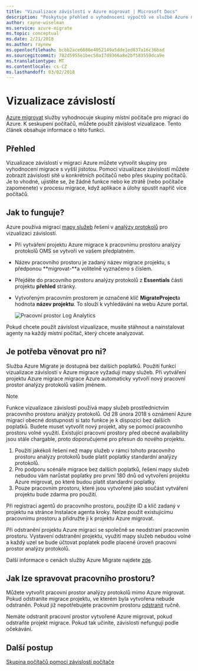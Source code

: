 ```yaml
---
title: "Vizualizace závislostí v Azure migrovat | Microsoft Docs"
description: "Poskytuje přehled o vyhodnocení výpočtů ve službě Azure migrovat."
author: rayne-wiselman
ms.service: azure-migrate
ms.topic: conceptual
ms.date: 2/21/2018
ms.author: raynew
ms.openlocfilehash: bcbb2ace6686e4052149a5dde1ed837a16c36bad
ms.sourcegitcommit: 782d5955e1bec50a17d9366a8e2bf583559dca9e
ms.translationtype: MT
ms.contentlocale: cs-CZ
ms.lasthandoff: 03/02/2018
---
```

# <a name="dependency-visualization"></a>Vizualizace závislostí

[Azure migrovat](migrate-overview.md) služby vyhodnocuje skupiny místní počítače pro migraci do Azure. K seskupení počítačů, můžete použít závislost vizualizace. Tento článek obsahuje informace o této funkci.


## <a name="overview"></a>Přehled

Vizualizace závislostí v migraci Azure můžete vytvořit skupiny pro vyhodnocení migrace s vyšší jistotou. Pomocí vizualizace závislostí můžete zobrazit závislosti sítě u konkrétních počítačů nebo přes skupiny počítačů. Je to vhodné, ujistěte se, že žádné funkce nebo ke ztrátě (nebo počítače zapomenete) v procesu migrace, když aplikace a úlohy spustit napříč více počítačů.  

## <a name="how-does-it-work"></a>Jak to funguje?

Azure používá migrací [mapy služeb](../operations-management-suite/operations-management-suite-service-map.md) řešení v [analýzy protokolů](../log-analytics/log-analytics-overview.md) pro vizualizaci závislostí.
- Při vytváření projektu Azure migrace k pracovnímu prostoru analýzy protokolů OMS se vytvoří ve vašem předplatném.
- Název pracovního prostoru je zadaný název migrace projektu, s předponou **migrovat-**a volitelně vyznačeno s číslem. 
- Přejděte do pracovního prostoru analýzy protokolů z **Essentials** části projektu **přehled** stránky.
- Vytvořeným pracovním prostorem je označené klíč **MigrateProject**a hodnota **název projektu**. To slouží k vyhledávání na webu Azure portal.  

    ![Pracovní prostor Log Analytics](./media/concepts-dependency-visualization/oms-workspace.png)

Pokud chcete použít závislost vizualizace, musíte stáhnout a nainstalovat agenty na každý místní počítač, který chcete analyzovat.  

## <a name="do-i-need-to-pay-for-it"></a>Je potřeba věnovat pro ni?

Služba Azure Migrate je dostupná bez dalších poplatků. Použití funkcí vizualizace závislostí v Azure migrace vyžadují mapy služeb. Při vytváření projektu Azure migrace migrace Azure automaticky vytvoří nový pracovní prostor analýzy protokolů vaším jménem.

> [!NOTE]
> Funkce vizualizace závislostí používá mapy služeb prostřednictvím pracovního prostoru analýzy protokolů. Od 28 února 2018 s oznámení Azure migraci obecné dostupnosti si tato funkce je k dispozici bez dalších poplatků. Budete muset vytvořit nový projekt, aby se pomocí pracovního prostoru volné využití. Existující pracovní prostory před obecné availaibility jsou stále chargable, proto doporučujeme pro přesun do nového projektu.

1. Použití jakékoli řešení než mapy služeb v rámci tohoto pracovního prostoru analýzy protokolů bude platit poplatky standardní analýzy protokolů. 
2. Pro podporu scénáře migrace bez dalších poplatků, řešení mapy služeb nebudou vám narůstat poplatky pro první 180 dnů od vytvoření projektu Azure migrovat, po které budou platit standardní poplatky.
3. Pouze pracovním prostoru, které jsou vytvořené jako součást vytváření projektu bude zdarma pro použití.

Při registraci agentů do pracovního prostoru, použijte ID a klíč zadaný v projektu na stránce Instalace agenta kroky. Nelze použít existujícímu pracovnímu prostoru a přidružte ji k projektu Azure migrovat.

Při odstranění projektu Azure migraci se společně se neodstraní pracovním prostoru. Vystavení odstranění projektu, využití mapy služeb nebudou volné a každý uzel se bude účtovat poplatek podle placené úroveň pracovní prostor analýzy protokolů.

Další informace o cenách služby Azure Migrate najdete [zde](https://azure.microsoft.com/pricing/details/azure-migrate/). 

## <a name="how-do-i-manage-the-workspace"></a>Jak lze spravovat pracovního prostoru?

Můžete vytvořit pracovní prostor analýzy protokolů mimo Azure migrovat. Pokud odstraníte migrace projektu, ve kterém byla vytvořena nebude odstraněn. Pokud již nepotřebujete pracovním prostoru [odstranit](../log-analytics/log-analytics-manage-access.md) ručně.

Nemáte odstranit pracovní prostor vytvořené Azure migrovat, pokud odstraňte projekt migrace. Pokud tak učiníte, závislosti nefungují podle očekávání.

## <a name="next-steps"></a>Další postup

[Skupina počítačů pomocí závislosti počítače](how-to-create-group-machine-dependencies.md)